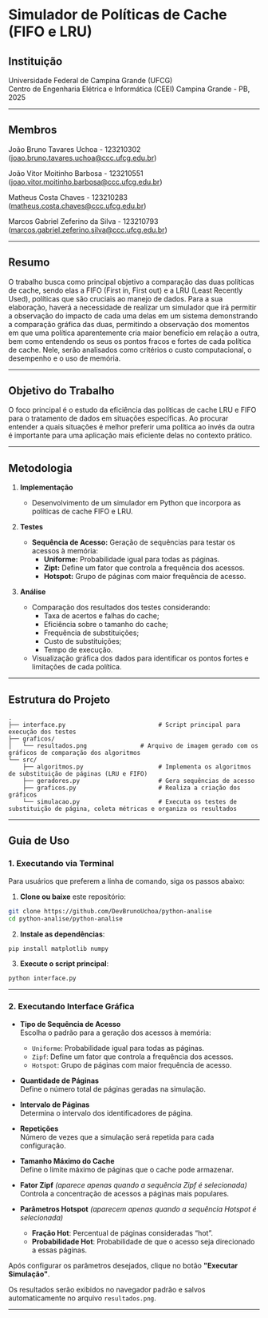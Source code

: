 # Simulador de Políticas de Cache (FIFO e LRU)

## Instituição  
Universidade Federal de Campina Grande (UFCG)  
Centro de Engenharia Elétrica e Informática (CEEI) 
Campina Grande - PB, 2025  

---

## Membros

João Bruno Tavares Uchoa - 123210302 (joao.bruno.tavares.uchoa@ccc.ufcg.edu.br)

João Vitor Moitinho Barbosa - 123210551 (joao.vitor.moitinho.barbosa@ccc.ufcg.edu.br)

Matheus Costa Chaves - 123210283 (matheus.costa.chaves@ccc.ufcg.edu.br)

Marcos Gabriel Zeferino da Silva - 123210793 (marcos.gabriel.zeferino.silva@ccc.ufcg.edu.br)

---

## Resumo  
O trabalho busca como principal objetivo a comparação das duas políticas de cache, sendo elas a FIFO (First in, First out) e a LRU (Least Recently Used), políticas que são cruciais ao manejo de dados. Para a sua elaboração, haverá a necessidade de realizar um simulador que irá permitir a observação do impacto de cada uma delas em um sistema demonstrando a comparação gráfica das duas, permitindo a observação dos momentos em que uma política aparentemente cria maior benefício em relação a outra, bem como entendendo os seus os pontos fracos e fortes de cada política de cache. Nele, serão analisados como critérios o custo computacional, o desempenho e o uso de memória.

---

## Objetivo do Trabalho  
O foco principal é o estudo da eficiência das políticas de cache LRU e FIFO para o tratamento de dados em situações específicas. Ao procurar entender a quais situações é melhor preferir uma política ao invés da outra é importante para uma aplicação mais eficiente delas no contexto prático.

---

## Metodologia

1. **Implementação**  
   - Desenvolvimento de um simulador em Python que incorpora as políticas de cache FIFO e LRU.

2. **Testes**  
   - **Sequência de Acesso:** Geração de sequências para testar os acessos à memória:
     - **Uniforme:** Probabilidade igual para todas as páginas.
     - **Zipt:** Define um fator que controla a frequência dos acessos.
     - **Hotspot:** Grupo de páginas com maior frequência de acesso.

3. **Análise**  
   - Comparação dos resultados dos testes considerando:
     - Taxa de acertos e falhas do cache;
     - Eficiência sobre o tamanho do cache;
     - Frequência de substituições;
     - Custo de substituições;
     - Tempo de execução.
   - Visualização gráfica dos dados para identificar os pontos fortes e limitações de cada política.

---

## Estrutura do Projeto

```plaintext
.
├── interface.py                          # Script principal para execução dos testes
├── graficos/
│   └── resultados.png		         # Arquivo de imagem gerado com os gráficos de comparação dos algoritmos
└── src/
    ├── algoritmos.py                     # Implementa os algoritmos de substituição de páginas (LRU e FIFO)
    ├── geradores.py                      # Gera sequências de acesso
    ├── graficos.py                       # Realiza a criação dos gráficos
    └── simulacao.py                      # Executa os testes de substituição de página, coleta métricas e organiza os resultados

```

---

## Guia de Uso


### 1. Executando via Terminal

Para usuários que preferem a linha de comando, siga os passos abaixo:

1. **Clone ou baixe** este repositório:
```bash
git clone https://github.com/DevBrunoUchoa/python-analise
cd python-analise/python-analise
```

2. **Instale as dependências**:
```bash
pip install matplotlib numpy
```

3. **Execute o script principal**:
```bash
python interface.py
```

---

### 2. Executando Interface Gráfica

- **Tipo de Sequência de Acesso**  
  Escolha o padrão para a geração dos acessos à memória:
  - `Uniforme`: Probabilidade igual para todas as páginas.
  - `Zipf`: Define um fator que controla a frequência dos acessos.
  - `Hotspot`: Grupo de páginas com maior frequência de acesso.

- **Quantidade de Páginas**  
  Define o número total de páginas geradas na simulação.

- **Intervalo de Páginas**  
  Determina o intervalo dos identificadores de página.

- **Repetições**  
  Número de vezes que a simulação será repetida para cada configuração.

- **Tamanho Máximo do Cache**  
  Define o limite máximo de páginas que o cache pode armazenar.

- **Fator Zipf** *(aparece apenas quando a sequência Zipf é selecionada)*  
  Controla a concentração de acessos a páginas mais populares.

- **Parâmetros Hotspot** *(aparecem apenas quando a sequência Hotspot é selecionada)*  
  - **Fração Hot**: Percentual de páginas consideradas “hot”.
  - **Probabilidade Hot**: Probabilidade de que o acesso seja direcionado a essas páginas.

Após configurar os parâmetros desejados, clique no botão **"Executar Simulação"**.

Os resultados serão exibidos no navegador padrão e salvos automaticamente no arquivo `resultados.png`.

---
